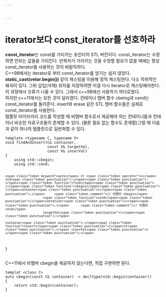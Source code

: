 ```yaml
---


---
```


<h1 id="iterator보다-const_iterator를-선호하라">iterator보다 const_iterator를 선호하라</h1>
<p><strong>const_iterator</strong>는 const를 가리키는 포인터의 STL 버전이다. const_iterator는 수정하면 안되는 값들을 가리킨다. 반복자가 가리키는 것을 수정할 필요가 없을 때에는 항상 const_iterator를 사용하는 것이 바람직하다.<br>
C++98에서는 iterator로 부터 const_iterator를 얻기는 쉽지 않았다. <strong>static_cast(vetor.begin())</strong> 같이 캐스팅을 이용해 정적 캐스팅한다. 다소 작위적인 왜곡이 있다. 그뒤 삽입(삭제) 위치를 지정하려면 이걸 다시 iterator로 캐스팅해야한다. 이 과정에서 오류가 나올 수 있다. 그래서 c++98에선 사용하기 까다로웠다.<br>
하지만 c++11에서는 모든 것이 달라졌다. 컨테이너 멤버 함수 cbeing과 cend는 const_iterator를 돌려준다. insert와 erase 같은 STL 멤버 함수들은 실제로 const_iterator를 사용한다.<br>
템플릿 라이브러리 코드를 작성할 때 비멤버 함수로서 제공해야 하는 컨테이너들과 컨테이너 비슷한 자료구조들이 존재할 수 있다. (물론 필요 없는 함수도 존재함)그럴 때 다음과 같이 하나의 템플릿으로 일반화할 수 있다.</p>
<pre class=" language-c"><code class="prism ++ language-c">template <span class="token operator">&lt;</span>typename C<span class="token punctuation">,</span> typename V<span class="token operator">&gt;</span>
<span class="token keyword">void</span> <span class="token function">findAndInsert</span><span class="token punctuation">(</span>C<span class="token operator">&amp;</span> container<span class="token punctuation">,</span>
				   <span class="token keyword">const</span> V<span class="token operator">&amp;</span> targetVal<span class="token punctuation">,</span>
				   <span class="token keyword">const</span> V<span class="token operator">&amp;</span> inserVal<span class="token punctuation">)</span>
<span class="token punctuation">{</span>
	using std<span class="token punctuation">:</span><span class="token punctuation">:</span>cbegin<span class="token punctuation">;</span>
	using std<span class="token punctuation">:</span><span class="token punctuation">:</span>cend<span class="token punctuation">;</span>
	
	<span class="token keyword">auto</span> it <span class="token operator">=</span> std<span class="token punctuation">:</span><span class="token punctuation">:</span><span class="token function">find</span><span class="token punctuation">(</span><span class="token function">cbegin</span><span class="token punctuation">(</span>container<span class="token punctuation">)</span><span class="token punctuation">,</span>		<span class="token comment">// 비멤버 cbegin</span>
						<span class="token function">cend</span><span class="token punctuation">(</span>contatiner<span class="token punctuation">)</span><span class="token punctuation">,</span>		<span class="token comment">// 비멤버 cend</span>
						targetVal<span class="token punctuation">)</span><span class="token punctuation">;</span>
	
	container<span class="token punctuation">.</span><span class="token function">insert</span><span class="token punctuation">(</span>it<span class="token punctuation">,</span> inserVal<span class="token punctuation">)</span><span class="token punctuation">;</span>
<span class="token punctuation">}</span>
</code></pre>
<p>C++11에서 비멤버 cbegin을 제공하지 않는다면, 직접 구현하면 된다.</p>
<pre class=" language-c"><code class="prism ++ language-c">templat <span class="token operator">&lt;</span>class C<span class="token operator">&gt;</span>
<span class="token keyword">auto</span> <span class="token function">cbegin</span><span class="token punctuation">(</span><span class="token keyword">const</span> C<span class="token operator">&amp;</span> container<span class="token punctuation">)</span> <span class="token operator">-&gt;</span> <span class="token function">decltype</span><span class="token punctuation">(</span>std<span class="token punctuation">:</span><span class="token punctuation">:</span><span class="token function">begin</span><span class="token punctuation">(</span>container<span class="token punctuation">)</span><span class="token punctuation">)</span>
<span class="token punctuation">{</span>
	<span class="token keyword">return</span> std<span class="token punctuation">:</span><span class="token punctuation">:</span><span class="token function">begin</span><span class="token punctuation">(</span>container<span class="token punctuation">)</span><span class="token punctuation">;</span>
<span class="token punctuation">}</span>
</code></pre>

